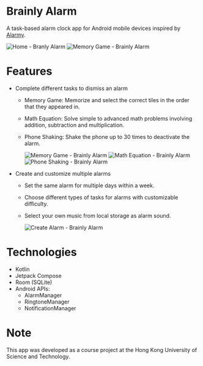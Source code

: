 # Brainly Alarm
A task-based alarm clock app for Android mobile devices inspired by [Alarmy](https://alar.my/).

![Home - Branly Alarm](https://github.com/HoweiAY/brainly-alarm/assets/120775414/2988a39f-90b3-4b84-ada3-607580b746fe)
![Memory Game - Brainly Alarm](https://github.com/HoweiAY/brainly-alarm/assets/120775414/d3d23e87-3d03-475d-ba92-c135037a7a29)

# Features
- Complete different tasks to dismiss an alarm
  - Memory Game: Memorize and select the correct tiles in the order that they appeared in.
  - Math Equation: Solve simple to advanced math problems involving addition, subtraction and multiplication.
  - Phone Shaking: Shake the phone up to 30 times to deactivate the alarm.
    
    ![Memory Game - Brainly Alarm](https://github.com/HoweiAY/brainly-alarm/assets/120775414/acc57b07-242a-46bc-aac8-51592525014a)
    ![Math Equation - Brainly Alarm](https://github.com/HoweiAY/brainly-alarm/assets/120775414/537727f5-e7dc-493d-a27d-734c00ea8143)
    ![Phone Shaking - Brainly Alarm](https://github.com/HoweiAY/brainly-alarm/assets/120775414/37f06ce5-0950-48e8-aa3f-cdd0a277badd)

- Create and customize multiple alarms
  - Set the same alarm for multiple days within a week.
  - Choose different types of tasks for alarms with customizable difficulty.
  - Select your own music from local storage as alarm sound.
    
    ![Create Alarm - Brainly Alarm](https://github.com/HoweiAY/brainly-alarm/assets/120775414/e6a4d389-16a6-4d73-a2ad-0433162388fb)

# Technologies
- Kotlin
- Jetpack Compose
- Room (SQLite)
- Android APIs:
  - AlarmManager
  - RingtoneManager
  - NotificationManager

# Note
This app was developed as a course project at the Hong Kong University of Science and Technology.

